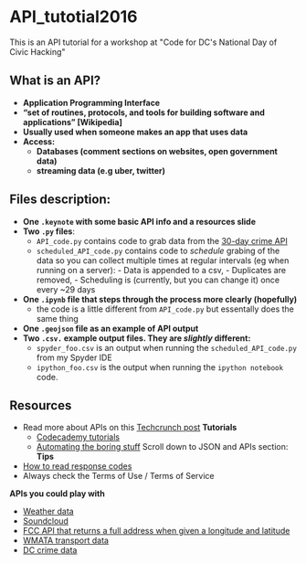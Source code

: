 # API_tutotial2016
This is an API tutorial for a workshop at "Code for DC's National Day of Civic Hacking"

## What is an API?
* **Application Programming Interface**
* **“set of routines, protocols, and tools for building software and applications” [Wikipedia]**
* **Usually used when someone makes an app that uses data**
* **Access:**
  - **Databases (comment sections on websites,  open government data)**
  - **streaming data (e.g uber, twitter)**


## Files description:

* **One `.keynote` with some basic API info and a resources slide**
* **Two `.py` files**:
  - `API_code.py` contains code to grab data from the [30-day crime API](http://opendata.dc.gov/datasets/dc3289eab3d2400ea49c154863312434_8?mapSize=map-normal)
  - `scheduled_API_code.py` contains code to _schedule_ grabing of the data so you can collect multiple times at regular intervals (eg when running on a server):
        - Data is appended to a csv,
        - Duplicates are removed,
        - Scheduling is (currently, but you can change it) once every ~29 days
* **One `.ipynb` file that steps through the process more clearly (hopefully)**
  - the code is a little different from `API_code.py` but essentally does the same thing
* **One `.geojson` file as an example of API output**
* **Two `.csv.` example output files. They are _slightly_ different:**
  - `spyder_foo.csv` is an output when running the `scheduled_API_code.py` from my Spyder IDE
  - `ipython_foo.csv` is the output when running the `ipython notebook` code.

## Resources
* Read more about APIs on this [Techcrunch post](http://techcrunch.com/2016/05/21/the-rise-of-apis/)
**Tutorials**
  * [Codecademy tutorials](https://www.codecademy.com/apis)
  * [Automating the boring stuff](https://automatetheboringstuff.com/chapter14/) Scroll down to JSON and APIs section:
**Tips**
* [How to read response codes](http://www.restapitutorial.com/httpstatuscodes.html)
* Always check the Terms of Use / Terms of Service

**APIs you could play with**
* [Weather data](http://openweathermap.org/api)
* [Soundcloud](https://developers.soundcloud.com/docs/api/guide)
* [FCC API that returns a full address when given a longitude and latitude](https://www.fcc.gov/general/census-block-conversions-api)
* [WMATA transport data](https://developer.wmata.com/docs/services/)
* [DC crime data](http://opendata.dc.gov/datasets/6eaf3e9713de44d3aa103622d51053b5_9?mapSize=map-normal_)
